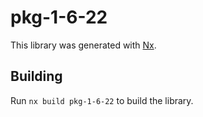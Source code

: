 # pkg-1-6-22

This library was generated with [Nx](https://nx.dev).

## Building

Run `nx build pkg-1-6-22` to build the library.
